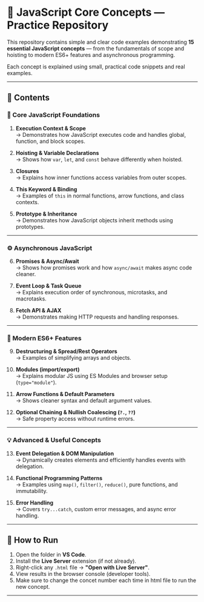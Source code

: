 # 🧠 JavaScript Core Concepts — Practice Repository

This repository contains simple and clear code examples demonstrating **15 essential JavaScript concepts** — from the fundamentals of scope and hoisting to modern ES6+ features and asynchronous programming.

Each concept is explained using small, practical code snippets and real examples.

---

## 📘 Contents

### 🧩 Core JavaScript Foundations
1. **Execution Context & Scope**  
   → Demonstrates how JavaScript executes code and handles global, function, and block scopes.

2. **Hoisting & Variable Declarations**  
   → Shows how `var`, `let`, and `const` behave differently when hoisted.

3. **Closures**  
   → Explains how inner functions access variables from outer scopes.

4. **This Keyword & Binding**  
   → Examples of `this` in normal functions, arrow functions, and class contexts.

5. **Prototype & Inheritance**  
   → Demonstrates how JavaScript objects inherit methods using prototypes.

---

### ⚙️ Asynchronous JavaScript
6. **Promises & Async/Await**  
   → Shows how promises work and how `async/await` makes async code cleaner.

7. **Event Loop & Task Queue**  
   → Explains execution order of synchronous, microtasks, and macrotasks.

8. **Fetch API & AJAX**  
   → Demonstrates making HTTP requests and handling responses.

---

### 🌈 Modern ES6+ Features
9. **Destructuring & Spread/Rest Operators**  
   → Examples of simplifying arrays and objects.

10. **Modules (import/export)**  
    → Explains modular JS using ES Modules and browser setup (`type="module"`).

11. **Arrow Functions & Default Parameters**  
    → Shows cleaner syntax and default argument values.

12. **Optional Chaining & Nullish Coalescing (`?.`, `??`)**  
    → Safe property access without runtime errors.

---

### 💡 Advanced & Useful Concepts
13. **Event Delegation & DOM Manipulation**  
    → Dynamically creates elements and efficiently handles events with delegation.

14. **Functional Programming Patterns**  
    → Examples using `map()`, `filter()`, `reduce()`, pure functions, and immutability.

15. **Error Handling**  
    → Covers `try...catch`, custom error messages, and async error handling.

---

## 🧰 How to Run

1. Open the folder in **VS Code**.  
2. Install the **Live Server** extension (if not already).  
3. Right-click any `.html` file → **"Open with Live Server"**.  
4. View results in the browser console (developer tools).
5. Make sure to change the concet number each time in html file to run the new concept.
   

---
